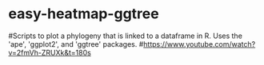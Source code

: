 # easy-heatmap-ggtree
#Scripts to plot a phylogeny that is linked to a dataframe in R. Uses the 'ape', 'ggplot2', and 'ggtree' packages.
#https://www.youtube.com/watch?v=2fmVh-ZRUXk&t=180s
